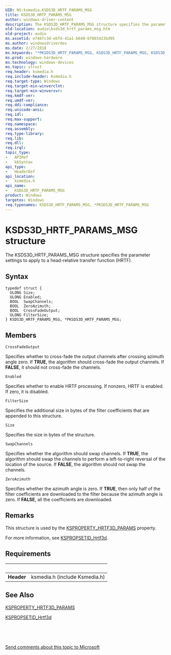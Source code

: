 ```yaml
---
UID: NS:ksmedia.KSDS3D_HRTF_PARAMS_MSG
title: KSDS3D_HRTF_PARAMS_MSG
author: windows-driver-content
description: The KSDS3D_HRTF_PARAMS_MSG structure specifies the parameter settings to apply to a head-relative transfer function (HRTF).
old-location: audio\ksds3d_hrtf_params_msg.htm
old-project: audio
ms.assetid: e746fc3d-ebfd-41a1-b640-6f803423bd95
ms.author: windowsdriverdev
ms.date: 2/27/2018
ms.keywords: "*PKSDS3D_HRTF_PARAMS_MSG, KSDS3D_HRTF_PARAMS_MSG, KSDS3D_HRTF_PARAMS_MSG structure [Audio Devices], PKSDS3D_HRTF_PARAMS_MSG, PKSDS3D_HRTF_PARAMS_MSG structure pointer [Audio Devices], aud-prop_1f9e726f-d9b6-43e5-8c6e-82e645587ca4.xml, audio.ksds3d_hrtf_params_msg, ksmedia/KSDS3D_HRTF_PARAMS_MSG, ksmedia/PKSDS3D_HRTF_PARAMS_MSG"
ms.prod: windows-hardware
ms.technology: windows-devices
ms.topic: struct
req.header: ksmedia.h
req.include-header: Ksmedia.h
req.target-type: Windows
req.target-min-winverclnt: 
req.target-min-winversvr: 
req.kmdf-ver: 
req.umdf-ver: 
req.ddi-compliance: 
req.unicode-ansi: 
req.idl: 
req.max-support: 
req.namespace: 
req.assembly: 
req.type-library: 
req.lib: 
req.dll: 
req.irql: 
topic_type:
-	APIRef
-	kbSyntax
api_type:
-	HeaderDef
api_location:
-	ksmedia.h
api_name:
-	KSDS3D_HRTF_PARAMS_MSG
product: Windows
targetos: Windows
req.typenames: KSDS3D_HRTF_PARAMS_MSG, *PKSDS3D_HRTF_PARAMS_MSG
---
```


# KSDS3D_HRTF_PARAMS_MSG structure
The KSDS3D_HRTF_PARAMS_MSG structure specifies the parameter settings to apply to a head-relative transfer function (HRTF).

## Syntax
````
typedef struct {
  ULONG Size;
  ULONG Enabled;
  BOOL  SwapChannels;
  BOOL  ZeroAzimuth;
  BOOL  CrossFadeOutput;
  ULONG FilterSize;
} KSDS3D_HRTF_PARAMS_MSG, *PKSDS3D_HRTF_PARAMS_MSG;
````

## Members


`CrossFadeOutput`

Specifies whether to cross-fade the output channels after crossing azimuth angle zero. If <b>TRUE</b>, the algorithm should cross-fade the output channels. If <b>FALSE</b>, it should not cross-fade the channels.

`Enabled`

Specifies whether to enable HRTF processing. If nonzero, HRTF is enabled. If zero, it is disabled.

`FilterSize`

Specifies the additional size in bytes of the filter coefficients that are appended to this structure.

`Size`

Specifies the size in bytes of the structure.

`SwapChannels`

Specifies whether the algorithm should swap channels. If <b>TRUE</b>, the algorithm should swap the channels to perform a left-to-right reversal of the location of the source. If <b>FALSE</b>, the algorithm should not swap the channels.

`ZeroAzimuth`

Specifies whether the azimuth angle is zero. If <b>TRUE</b>, then only half of the filter coefficients are downloaded to the filter because the azimuth angle is zero. If <b>FALSE</b>, all the coefficients are downloaded.

## Remarks
This structure is used by the <a href="https://msdn.microsoft.com/library/windows/hardware/ff537357">KSPROPERTY_HRTF3D_PARAMS</a> property.

For more information, see <a href="https://msdn.microsoft.com/library/windows/hardware/ff537482">KSPROPSETID_Hrtf3d</a>.

## Requirements
| &nbsp; | &nbsp; |
| ---- |:---- |
| **Header** | ksmedia.h (include Ksmedia.h) |

## See Also

<a href="https://msdn.microsoft.com/library/windows/hardware/ff537357">KSPROPERTY_HRTF3D_PARAMS</a>



<a href="https://msdn.microsoft.com/library/windows/hardware/ff537482">KSPROPSETID_Hrtf3d</a>



 

 

<a href="mailto:wsddocfb@microsoft.com?subject=Documentation%20feedback [audio\audio]:%20KSDS3D_HRTF_PARAMS_MSG structure%20 RELEASE:%20(2/27/2018)&amp;body=%0A%0APRIVACY STATEMENT%0A%0AWe use your feedback to improve the documentation. We don't use your email address for any other purpose, and we'll remove your email address from our system after the issue that you're reporting is fixed. While we're working to fix this issue, we might send you an email message to ask for more info. Later, we might also send you an email message to let you know that we've addressed your feedback.%0A%0AFor more info about Microsoft's privacy policy, see http://privacy.microsoft.com/en-us/default.aspx." title="Send comments about this topic to Microsoft">Send comments about this topic to Microsoft</a>